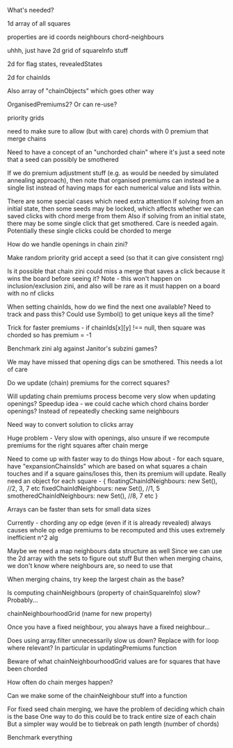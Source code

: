 What's needed?

1d array of all squares

properties are
id
coords
neighbours
chord-neighbours

uhhh, just have 2d grid of squareInfo stuff

2d for flag states, revealedStates

2d for chainIds

Also array of "chainObjects" which goes other way

OrganisedPremiums2? Or can re-use?

priority grids

need to make sure to allow (but with care) chords with 0 premium that merge chains

Need to have a concept of an "unchorded chain" where it's just a seed
note that a seed can possibly be smothered

If we do premium adjustment stuff (e.g. as would be needed by simulated annealing approach), then note that organised premiums can instead be a single list instead of having maps for each numerical value and lists within.

There are some special cases which need extra attention
If solving from an initial state, then some seeds may be locked, which affects whether we can saved clicks with chord merge from them
Also if solving from an initial state, there may be some single click that get smothered. Care is needed again. Potentially these single clicks could be chorded to merge

How do we handle openings in chain zini?

Make random priority grid accept a seed (so that it can give consistent rng)

Is it possible that chain zini could miss a merge that saves a click because it wins the board before seeing it?
Note - this won't happen on inclusion/exclusion zini, and also will be rare as it must happen on a board with no nf clicks

When setting chainIds, how do we find the next one available? Need to track and pass this?
Could use Symbol() to get unique keys all the time?

Trick for faster premiums - if chainIds[x][y] !== null, then square was chorded so has premium = -1

Benchmark zini alg against Janitor's subzini games?

We may have missed that opening digs can be smothered.
This needs a lot of care

Do we update (chain) premiums for the correct squares?

Will updating chain premiums process become very slow when updating openings?
Speedup idea - we could cache which chord chains border openings? Instead of repeatedly checking same neighbours

Need way to convert solution to clicks array

Huge problem -
Very slow with openings, also unsure if we recompute premiums for the right squares after chain merge

Need to come up with faster way to do things
How about - for each square, have "expansionChainsIds" which are based on what squares a chain touches
and if a square gains/loses this, then its premium will update. Really need an object for each square -
{
floatingChainIdNeighbours: new Set(), //2, 3, 7 etc
fixedChainIdNeighbours: new Set(), //1, 5
smotheredChainIdNeighbours: new Set(), //8, 7 etc
}

Arrays can be faster than sets for small data sizes

Currently -
chording any op edge (even if it is already revealed) always causes whole op edge premiums to be recomputed
and this uses extremely inefficient n^2 alg

Maybe we need a map neighbours data structure as well
Since we can use the 2d array with the sets to figure out stuff
But then when merging chains, we don't know where neighbours are, so need to use that

When merging chains, try keep the largest chain as the base?

Is computing chainNeighbours (property of chainSquareInfo) slow?
Probably...

chainNeighbourhoodGrid (name for new property)

Once you have a fixed neighbour, you always have a fixed neighbour...

Does using array.filter unnecessarily slow us down? Replace with for loop where relevant?
In particular in updatingPremiums function

Beware of what chainNeighbourhoodGrid values are for squares that have been chorded

How often do chain merges happen?

Can we make some of the chainNeighbour stuff into a function

For fixed seed chain merging, we have the problem of deciding which chain is the base
One way to do this could be to track entire size of each chain
But a simpler way would be to tiebreak on path length (number of chords)

Benchmark everything
